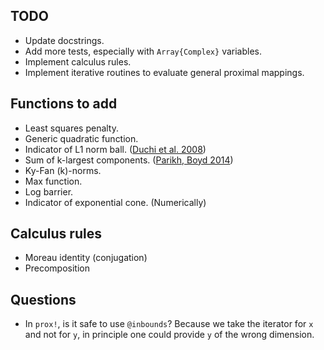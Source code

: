 ## TODO

* Update docstrings.
* Add more tests, especially with `Array{Complex}` variables.
* Implement calculus rules.
* Implement iterative routines to evaluate general proximal mappings.

## Functions to add

* Least squares penalty.
* Generic quadratic function.
* Indicator of L1 norm ball. ([Duchi et al. 2008](http://dl.acm.org/citation.cfm?id=1390191))
* Sum of k-largest components. ([Parikh, Boyd 2014](http://www.web.stanford.edu/~boyd/papers/pdf/prox_algs.pdf))
* Ky-Fan (k)-norms.
* Max function.
* Log barrier.
* Indicator of exponential cone. (Numerically)

## Calculus rules

* Moreau identity (conjugation)
* Precomposition

## Questions

* In `prox!`, is it safe to use `@inbounds`? Because we take the iterator for `x`
and not for `y`, in principle one could provide `y` of the wrong dimension.
